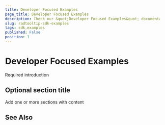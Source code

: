 ```yaml
---
title: Developer Focused Examples
page_title: Developer Focused Examples
description: Check our &quot;Developer Focused Examples&quot; documentation article for the RadToolTip WPF control.
slug: radtooltip-sdk-examples
tags: sdk,examples
published: False
position: 1
---
```


# Developer Focused Examples



Required introduction

## Optional section title

Add one or more sections with content

## See Also
